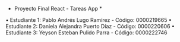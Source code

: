 * Proyecto Final React - Tareas App *

• Estudiante 1: Pablo Andrés Lugo Ramírez - Código: 0000219665
• Estudiante 2: Daniela Alejandra Puerto Díaz - Código: 0000220606
• Estudiante 3: Yeyson Esteban Pulido Parra - Código: 0000222746